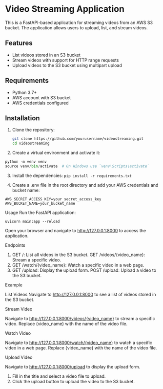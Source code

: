 # Video Streaming Application

This is a FastAPI-based application for streaming videos from an AWS S3 bucket. The application allows users to upload, list, and stream videos.

## Features

- List videos stored in an S3 bucket
- Stream videos with support for HTTP range requests
- Upload videos to the S3 bucket using multipart upload

## Requirements

- Python 3.7+
- AWS account with S3 bucket
- AWS credentials configured

## Installation

1. Clone the repository:

   ```sh
   git clone https://github.com/yourusername/videostreaming.git
   cd videostreaming

2. Create a virtual environment and activate it:
```python
python -m venv venv
source venv/bin/activate  # On Windows use `venv\Scripts\activate`
```

3. Install the dependencies:
```pip install -r requirements.txt```

4. Create a .env file in the root directory and add your AWS credentials and bucket name:

```AWS_ACCESS_KEY_ID=your_access_key_id
AWS_SECRET_ACCESS_KEY=your_secret_access_key
AWS_BUCKET_NAME=your_bucket_name
```

Usage
Run the FastAPI application:

```uvicorn main:app --reload```

Open your browser and navigate to http://127.0.0.1:8000 to access the application.

Endpoints
1. GET /: List all videos in the S3 bucket.
GET /videos/{video_name}: Stream a specific video.
2. GET /watch/{video_name}: Watch a specific video in a web page.
3. GET /upload: Display the upload form.
POST /upload: Upload a video to the S3 bucket.

Example

List Videos
Navigate to http://127.0.0.1:8000 to see a list of videos stored in the S3 bucket.

Stream Video

Navigate to http://127.0.0.1:8000/videos/{video_name} to stream a specific video. Replace {video_name} with the name of the video file.

Watch Video

Navigate to http://127.0.0.1:8000/watch/{video_name} to watch a specific video in a web page. Replace {video_name} with the name of the video file.

Upload Video

Navigate to http://127.0.0.1:8000/upload to display the upload form.
1. Fill in the title and select a video file to upload.
2. Click the upload button to upload the video to the S3 bucket.